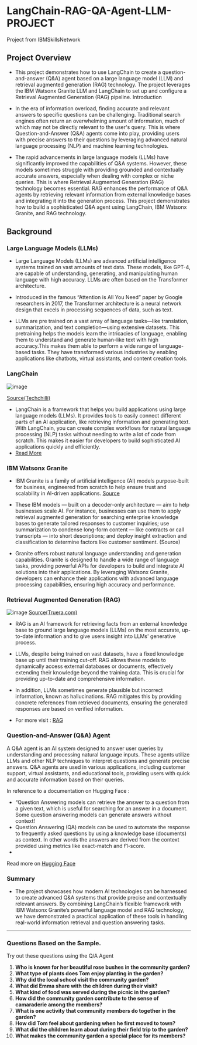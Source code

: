 # LangChain-RAG-QA-Agent-LLM-PROJECT

Project from IBMSkillsNetwork
## Project Overview
- This project demonstrates how to use LangChain to create a question-and-answer (Q&A) agent based on a large language model (LLM) and retrieval augmented generation (RAG) technology. The project leverages the IBM Watsonx Granite LLM and LangChain to set up and configure a Retrieval Augmented Generation (RAG) pipeline.
Introduction

- In the era of information overload, finding accurate and relevant answers to specific questions can be challenging. Traditional search engines often return an overwhelming amount of information, much of which may not be directly relevant to the user's query. This is where Question-and-Answer (Q&A) agents come into play, providing users with precise answers to their questions by leveraging advanced natural language processing (NLP) and machine learning technologies.

- The rapid advancements in large language models (LLMs) have significantly improved the capabilities of Q&A systems. However, these models sometimes struggle with providing grounded and contextually accurate answers, especially when dealing with complex or niche queries. This is where Retrieval Augmented Generation (RAG) technology becomes essential. RAG enhances the performance of Q&A agents by retrieving relevant information from external knowledge bases and integrating it into the generation process.
This project demonstrates how to build a sophisticated Q&A agent using LangChain,  IBM Watsonx Granite, and RAG technology.


## Background
### Large Language Models (LLMs)
- Large Language Models (LLMs) are advanced artificial intelligence systems trained on vast amounts of text data. These models, like GPT-4, are capable of understanding, generating, and manipulating human language with high accuracy. LLMs are often based on the Transformer architecture.
- Introduced in the famous “Attention is All You Need” paper by Google researchers in 2017, the Transformer architecture is a neural network design that excels in processing sequences of data, such as text.

- LLMs are pre trained on a vast array of language tasks—like translation, summarization, and text completion—using extensive datasets. This pretraining helps the models learn the intricacies of language, enabling them to understand and generate human-like text with high accuracy.This makes them able to perform a wide range of language-based tasks. They have transformed various industries by enabling applications like chatbots, virtual assistants, and content creation tools.
  
### LangChain
![image](https://github.com/user-attachments/assets/cc4ade1f-6075-47da-a15f-d4a03c446f44)

[Source(Techchilli)](https://techchilli.com/artificial-intelligence/what-is-langchain/)
- LangChain is a framework that helps you build applications using large language models (LLMs). It provides tools to easily connect different parts of an AI application, like retrieving information and generating text. With LangChain, you can create complex workflows for natural language processing (NLP) tasks without needing to write a lot of code from scratch. This makes it easier for developers to build sophisticated AI applications quickly and efficiently.
- [Read More](https://www.langchain.com/retrieval)

### IBM Watsonx Granite
- IBM  Granite is a family of artificial intelligence (AI) models purpose-built for business, engineered from scratch to help ensure trust and scalability in AI-driven applications. [Source](https://www.ibm.com/granite?utm_source=skills_network&utm_content=in_lab_content_link&utm_id=Lab-Granite+with+LangChain%3A+An+LLM+and+RAG+to+Answer+Questions_v1_1720558829)
  
- These IBM models — built on a decoder-only architecture — aim to help businesses scale AI. For instance, businesses can use them to apply retrieval augmented generation for searching enterprise knowledge bases to generate tailored responses to customer inquiries; use summarization to condense long-form content — like contracts or call transcripts — into short descriptions; and deploy insight extraction and classification to determine factors like customer sentiment. (Source)
  
- Granite offers robust natural language understanding and generation capabilities. Granite is designed to handle a wide range of language tasks, providing powerful APIs for developers to build and integrate AI solutions into their applications. By leveraging Watsonx Granite, developers can enhance their applications with advanced language processing capabilities, ensuring high accuracy and performance.
  
### Retrieval Augmented Generation (RAG)
![image](https://github.com/user-attachments/assets/e98ca302-7b80-42fe-bbaf-d65e219f9c18)
[Source(Truera.com)](https://truera.com/ai-quality-education/generative-ai-rags/what-is-retrieval-augmented-generation-rag-for-llms/)

- RAG is an AI framework for retrieving facts from an external knowledge base to ground large language models (LLMs) on the most accurate, up-to-date information and to give users insight into LLMs' generative process.

- LLMs, despite being trained on vast datasets, have a fixed knowledge base up until their training cut-off. RAG allows these models to dynamically access external databases or documents, effectively extending their knowledge beyond the training data. This is crucial for providing up-to-date and comprehensive information.

- In addition, LLMs sometimes generate plausible but incorrect information, known as hallucinations. RAG mitigates this by providing concrete references from retrieved documents, ensuring the generated responses are based on verified information.

- For more visit : [RAG](https://research.ibm.com/blog/retrieval-augmented-generation-RAG?utm_source=skills_network&utm_content=in_lab_content_link&utm_id=Lab-Granite+with+LangChain%3A+An+LLM+and+RAG+to+Answer+Questions_v1_1720558829)

### Question-and-Answer (Q&A) Agent
A Q&A agent is an AI system designed to answer user queries by understanding and processing natural language inputs. These agents utilize LLMs and other NLP techniques to interpret questions and generate precise answers. Q&A agents are used in various applications, including customer support, virtual assistants, and educational tools, providing users with quick and accurate information based on their queries.

In reference to a documentation on Hugging Face : 

- “Question Answering models can retrieve the answer to a question from a given text, which is useful for searching for an answer in a document. Some question answering models can generate answers without context!
- Question Answering (QA) models can be used to automate the response to frequently asked questions by using a knowledge base (documents) as context. In other words the answers are derived from the context provided using metrics like exact-match and f1-score.
- 
Read more on [Hugging Face](https://huggingface.co/tasks/question-answering”)

### Summary
- The project showcases how modern AI technologies can be harnessed to create advanced Q&A systems that provide precise and contextually relevant answers. By combining LangChain’s flexible framework with IBM Watsonx Granite’s powerful language model and RAG technology, we have demonstrated a practical application of these tools in handling real-world information retrieval and question answering tasks.

---

### Questions Based on the Sample.

Try  out these questions using the Q/A Agent 

1. **Who is known for her beautiful rose bushes in the community garden?**
2. **What type of plants does Tom enjoy planting in the garden?**
3. **Why did the local school visit the community garden?**
4. **What did Emma share with the children during their visit?**
5. **What kind of food was served during the picnic in the garden?**
6. **How did the community garden contribute to the sense of camaraderie among the members?**
7. **What is one activity that community members do together in the garden?**
8. **How did Tom feel about gardening when he first moved to town?**
9. **What did the children learn about during their field trip to the garden?**
10. **What makes the community garden a special place for its members?**
